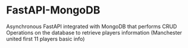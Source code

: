 # FastAPI-MongoDB
Asynchronous FastAPI integrated with MongoDB that performs CRUD Operations on the database to retrieve players information (Manchester united first 11 players basic info)
